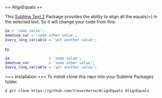 == AlignEquals ==

This [Sublime Text 2](http://sublimetext.com/2) Package provides the ability to align all the equals(=) in the selected text. So it will change your code from this:

```php
$a = 'some value';
$medium_var = 'some other value';
$very_long_variable = 'yet another value';
```

to

```php
$a                  = 'some value';
$medium_var         = 'some other value';
$very_long_variable = 'yet another value';
```

=== Installation ===
To install clone this repo into your Sublime Packages folder.

```bash
$ git clone https://github.com/trevormorse/AlignEquals AlignEquals
```
